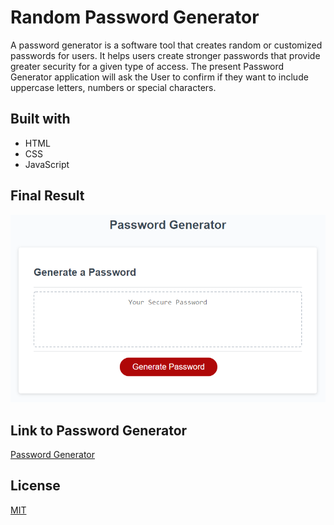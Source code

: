# Random Password Generator
A password generator is a software tool that creates random or customized passwords for users. It helps users create stronger passwords that provide greater security for a given type of access.
The present Password Generator application will ask the User to confirm if they want to include uppercase letters, numbers or special characters.

## Built with
- HTML
- CSS 
- JavaScript

## Final Result
![Password Generator application with a red button to "Generate Password](./Assets/03-javascript-homework-demo.png)

## Link to Password Generator

[Password Generator]()

## License
[MIT]((https://choosealicense.com/licenses/mit/))
